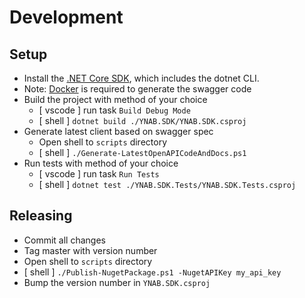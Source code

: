 # Development

## Setup

- Install the [.NET Core SDK][dotnet], which includes the dotnet CLI.
- Note: [Docker][docker] is required to generate the swagger code
- Build the project with method of your choice
  - [ vscode ] run task `Build Debug Mode`
  - [ shell ] `dotnet build ./YNAB.SDK/YNAB.SDK.csproj`
- Generate latest client based on swagger spec
  - Open shell to `scripts` directory
  - [ shell ] `./Generate-LatestOpenAPICodeAndDocs.ps1`
- Run tests with method of your choice
  - [ vscode ] run task `Run Tests`
  - [ shell ] `dotnet test ./YNAB.SDK.Tests/YNAB.SDK.Tests.csproj`

## Releasing

- Commit all changes
- Tag master with version number
- Open shell to `scripts` directory
- [ shell ] `./Publish-NugetPackage.ps1 -NugetAPIKey my_api_key`
- Bump the version number in `YNAB.SDK.csproj`

[dotnet]: https://dotnet.microsoft.com/download
[docker]: https://docs.docker.com/install/
